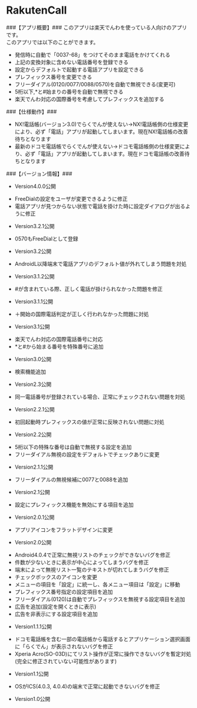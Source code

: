 RakutenCall
===========

###【アプリ概要】###
このアプリは楽天でんわを使っている人向けのアプリです。  
このアプリでは以下のことができます。

+ 発信時に自動で「0037-68」をつけてそのまま電話をかけてくれる
+ 上記の変換対象に含めない電話番号を登録できる
+ 設定からデフォルトで起動する電話アプリを設定できる
+ プレフィックス番号を変更できる
+ フリーダイアル(0120/0077/0088/0570)を自動で無視できる(変更可)
+ 5桁以下,*と#始まりの番号を自動で無視できる
+ 楽天でんわ対応の国際番号を考慮してプレフィックスを追加する

###【仕様動作】###
+ NX!電話帳(バージョン3.0)でらくでんが使えない→NX!電話帳側の仕様変更により、必ず「電話」アプリが起動してしまいます。現在NX!電話帳の改善待ちとなります
+ 最新のドコモ電話帳でらくでんが使えない→ドコモ電話帳側の仕様変更により、必ず「電話」アプリが起動してしまいます。現在ドコモ電話帳の改善待ちとなります

###【バージョン情報】###
+ Version4.0.0公開
 - FreeDialの設定をユーザが変更できるように修正
 - 電話アプリが見つからない状態で電話を掛けた時に設定ダイアログが出るように修正

+ Version3.2.1公開
 - 0570もFreeDialとして登録

+ Version3.2公開
 - AndroidL以降端末で電話アプリのデフォルト値が外れてしまう問題を対処

+ Version3.1.2公開
 - #が含まれている際、正しく電話が掛けられなかった問題を修正

+ Version3.1.1公開
 - ＋開始の国際電話判定が正しく行われなかった問題に対処

+ Version3.1公開
 - 楽天でんわ対応の国際電話番号に対応
 - *と#から始まる番号を特殊番号に追加
 
+ Version3.0公開
 - 検索機能追加

+ Version2.3公開
 - 同一電話番号が登録されている場合、正常にチェックされない問題を対処

+ Version2.2.1公開
 - 初回起動時プレフィックスの値が正常に反映されない問題に対処

+ Version2.2公開
 - 5桁以下の特殊な番号は自動で無視する設定を追加
 - フリーダイアル無視の設定をデフォルトでチェックありに変更

+ Version2.1.1公開
 - フリーダイアルの無視候補に0077と0088を追加

+ Version2.1公開
 - 設定にプレフィックス機能を無効にする項目を追加

+ Version2.0.1公開
 - アプリアイコンをフラットデザインに変更

+ Version2.0公開
 - Android4.0.4で正常に無視リストのチェックができないバグを修正
 - 件数が少ないときに表示が中心によってしまうバグを修正
 - 端末によって無視リスト一覧のテキストが切れてしまうバグを修正
 - チェックボックスのアイコンを変更
 - メニューの項目を「設定」に統一し、各メニュー項目は「設定」に移動
 - プレフィックス番号指定の設定項目を追加
 - フリーダイアル(0120)は自動でプレフィックスを無視する設定項目を追加
 - 広告を追加(設定を開くときに表示)
 - 広告を非表示にする設定項目を追加

+ Version1.1.1公開
 - ドコモ電話帳を含む一部の電話帳から電話するとアプリケーション選択画面に「らくでん」が表示されないバグを修正
 - Xperia Acro(SO-03D)にてリスト操作が正常に操作できないバグを暫定対処(完全に修正されていない可能性があります)

+ Version1.1公開
 - OSがICS(4.0.3, 4.0.4)の端末で正常に起動できないバグを修正

+ Version1.0公開 